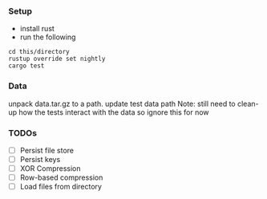 ### Setup

* install rust
* run the following

```
cd this/directory
rustup override set nightly
cargo test
```

### Data

unpack data.tar.gz to a path. update test data path
Note: still need to clean-up how the tests interact with the data so ignore this for now

### TODOs
- [ ] Persist file store
- [ ] Persist keys
- [ ] XOR Compression
- [ ] Row-based compression
- [ ] Load files from directory
